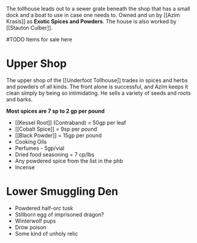 The tollhouse leads out to a sewer grate beneath the shop that has a small dock and a boat to use in case one needs to. Owned and un by [[Azim Krasis]] as **Exotic Spices and Powders**. The house is also worked by [[Stauton Culber]].

#TODO Items for sale here
# Upper Shop
The upper shop of the [[Underfoot Tollhouse]] trades in spices and herbs and powders of all kinds. The front alone is successful, and Azim keeps it clean simply by being so intimidating. He sells a variety of seeds and roots and barks. 

**Most spices are 7 sp to 2 gp per pound**

- [[Kessel Root]] (Contraband) = 50gp per leaf
- [[Cobalt Spice]] = 9sp per pound
- [[Black Powder]] = 15gp per pound
- Cooking Oils
- Perfumes - 5gp/vial
- Dried food seasoning = 7 cp/lbs
- Any powdered spice from the list in the phb
- Incense

# Lower Smuggling Den

- Powdered half-orc tusk
- Stillborn egg of imprisoned dragon?
- Winterwolf pups
- Drow poison
- Some kind of unholy relic